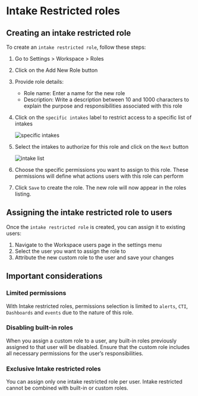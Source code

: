 # Intake Restricted roles

## Creating an intake restricted role

To create an `intake restricted role`, follow these steps:

1. Go to Settings > Workspace > Roles
2. Click on the Add New Role button
3. Provide role details:
    - Role name: Enter a name for the new role
    - Description: Write a description between 10 and 1000 characters to explain the purpose and responsibilities associated with this role
4. Click on the `specific intakes` label to restrict access to a specific list of intakes

    ![specific intakes](/assets/user_center/specific_intakes.png)

5. Select the intakes to authorize for this role and click on the `Next` button

    ![intake list](/assets/user_center/restricted_intake_list.png)

4. Choose the specific permissions you want to assign to this role. These permissions will define what actions users with this role can perform
5. Click `Save` to create the role. The new role will now appear in the roles listing.

## Assigning the intake restricted role to users

Once the `intake restricted role` is created, you can assign it to existing users:

1. Navigate to the Workspace users page in the settings menu
2. Select the user you want to assign the role to
3. Attribute the new custom role to the user and save your changes

## Important considerations

### Limited permissions

With Intake restricted roles, permissions selection is limited to `alerts`, `CTI`, `Dashboards` and `events` due to the nature of this role.

### Disabling built-in roles

When you assign a custom role to a user, any built-in roles previously assigned to that user will be disabled. Ensure that the custom role includes all necessary permissions for the user’s responsibilities.

### Exclusive Intake restricted roles

You can assign only one intake restricted role per user. Intake restricted cannot be combined with built-in or custom roles.